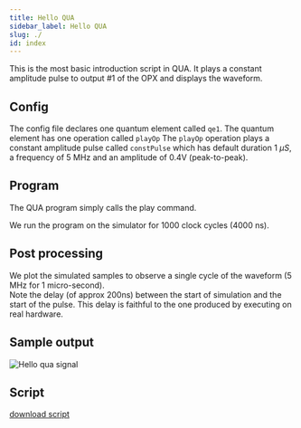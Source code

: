 ```yaml
---
title: Hello QUA
sidebar_label: Hello QUA
slug: ./
id: index
---
```


This is the most basic introduction script in QUA. 
It plays a constant amplitude pulse to output #1 
of the OPX and displays the waveform.
  
## Config

The config file declares one quantum element called `qe1`. 
The quantum element has one operation called `playOp`
The `playOp` operation plays a constant amplitude pulse
called `constPulse` which has default duration 1 $\mu S$, 
a frequency of 5 MHz and an amplitude of 0.4V (peak-to-peak).

## Program 

The QUA program simply calls the play command.

We run the program on the simulator for 1000 clock cycles (4000 ns). 

## Post processing

We plot the simulated samples to observe a single cycle of the waveform (5 MHz for 1 micro-second).   
Note the delay (of approx 200ns) between the start of simulation and the start of the pulse.
This delay is faithful to the one produced by executing on real hardware.

## Sample output

![Hello qua signal](hello_qua.png "Hello qua")

## Script

[download script](hello_qua.py)
